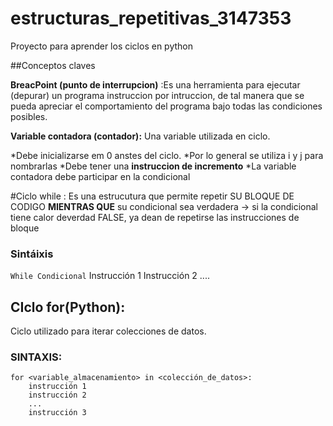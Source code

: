 # estructuras_repetitivas_3147353
Proyecto para aprender los ciclos en python

##Conceptos claves

**BreacPoint (punto de interrupcion)** :Es una herramienta
para ejecutar  (depurar) un programa
instruccion por intruccion, de tal manera
que se pueda apreciar el comportamiento del programa 
bajo todas las condiciones posibles.

**Variable contadora (contador):**
Una variable utilizada en ciclo.

*Debe inicializarse em 0 anstes del ciclo.
*Por lo general se utiliza i y j para nombrarlas
*Debe tener una **instruccion de incremento**
*La variable contadora debe participar en la condicional 


#Ciclo while :
Es una estrucutura que permite repetir
SU BLOQUE DE CODIGO **MIENTRAS QUE**
su condicional sea verdadera
-> si la condicional tiene calor deverdad FALSE, ya dean de repetirse
las instrucciones de bloque

### Sintáixis

`While Condicional`
    Instrucción 1
    Instrucción 2 ....

## CIclo for(Python):
Ciclo utilizado para iterar colecciones 
de datos.

### SINTAXIS:   

```
for <variable_almacenamiento> in <colección_de_datos>:
    instrucción 1 
    instrucción 2 
    ...
    instrucción 3
```
